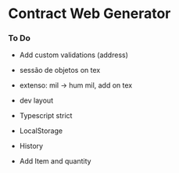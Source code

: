 # Contract Web Generator

### To Do
* Add custom validations (address)
* sessão de objetos on tex
* extenso: mil -> hum mil, add on tex
* dev layout

* Typescript strict
* LocalStorage
* History
* Add Item and quantity




